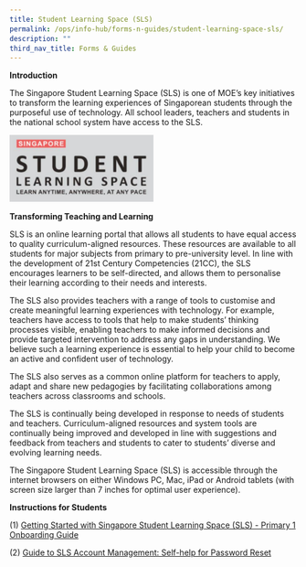```yaml
---
title: Student Learning Space (SLS)
permalink: /ops/info-hub/forms-n-guides/student-learning-space-sls/
description: ""
third_nav_title: Forms & Guides
---
```

**Introduction**

The&nbsp;Singapore Student Learning Space&nbsp;(SLS) is one of MOE’s key initiatives to transform the learning experiences of Singaporean students through the purposeful use of technology. All school leaders, teachers and students in the national school system have access to the SLS.

<img src="/images/SLS.png" style="width:50%">
		 
**Transforming Teaching and Learning**

SLS is an online learning portal that allows all students to have equal access to quality curriculum-aligned resources. These resources are available to all students for major subjects from primary to pre-university level. In line with the development of 21st Century Competencies (21CC), the SLS encourages learners to be self-directed, and allows them to personalise their learning according to their needs and interests.

The SLS also provides teachers with a range of tools to customise and create meaningful learning experiences with technology. For example, teachers have access to tools that help to make students’ thinking processes visible, enabling teachers to make informed decisions and provide targeted intervention to address any gaps in understanding. We believe such a learning experience is essential to help your child to become an active and confident user of technology.

The SLS also serves as a common online platform for teachers to apply, adapt and share new pedagogies by facilitating collaborations among teachers across classrooms and schools.

The SLS is continually being developed in response to needs of students and teachers. Curriculum-aligned resources and system tools are continually being improved and developed in line with suggestions and feedback from teachers and students to cater to students’ diverse and evolving learning needs.

The Singapore Student Learning Space (SLS) is accessible through the internet browsers on either Windows PC, Mac, iPad or Android tablets (with screen size larger than 7 inches for optimal user experience).

**Instructions for Students**

(1)&nbsp;[Getting Started with Singapore Student Learning Space (SLS) - Primary 1 Onboarding Guide](/files/P1%20SLS%20Onboarding%20Guide.pdf)

(2)&nbsp;[Guide to SLS Account Management: Self-help for Password Reset](/files/Self-help%20Password%20Reset%20Guide%20for%20Students.pdf)